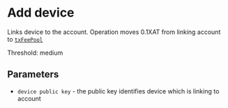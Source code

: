 # Add device

Links device to the account. Operation moves 0.1XAT from linking account to [`txFeePool`][1]


Threshold: medium


## Parameters

- `device public key` - the public key identifies device which is linking to account



[1]: ../glossary/system-pools.md#txfeepool
